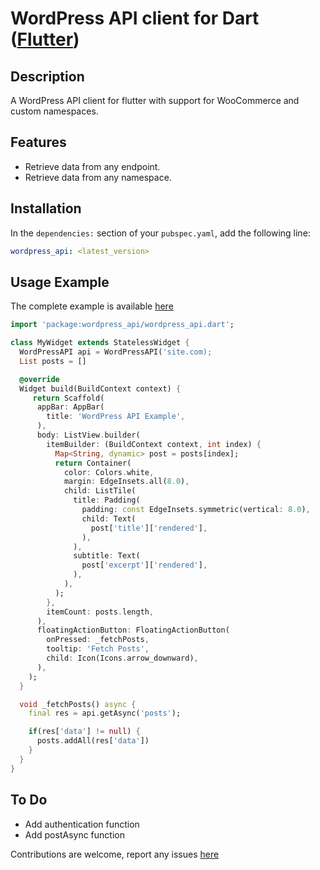# WordPress API client for Dart ([Flutter](http://flutter.io))

## Description

A WordPress API client for flutter with support for WooCommerce and custom namespaces.

## Features

- Retrieve data from any endpoint.
- Retrieve data from any namespace.

## Installation

In the `dependencies:` section of your `pubspec.yaml`, add the following line:

```yaml
wordpress_api: <latest_version>
```

## Usage Example

The complete example is available [here](https://github.com/dhmgroup/dart-wp/tree/master/example)

```dart
import 'package:wordpress_api/wordpress_api.dart';

class MyWidget extends StatelessWidget {
  WordPressAPI api = WordPressAPI('site.com);
  List posts = []

  @override
  Widget build(BuildContext context) {
     return Scaffold(
      appBar: AppBar(
        title: 'WordPress API Example',
      ),
      body: ListView.builder(
        itemBuilder: (BuildContext context, int index) {
          Map<String, dynamic> post = posts[index];
          return Container(
            color: Colors.white,
            margin: EdgeInsets.all(8.0),
            child: ListTile(
              title: Padding(
                padding: const EdgeInsets.symmetric(vertical: 8.0),
                child: Text(
                  post['title']['rendered'],
                ),
              ),
              subtitle: Text(
                post['excerpt']['rendered'],
              ),
            ),
          );
        },
        itemCount: posts.length,
      ),
      floatingActionButton: FloatingActionButton(
        onPressed: _fetchPosts,
        tooltip: 'Fetch Posts',
        child: Icon(Icons.arrow_downward),
      ),
    );
  }

  void _fetchPosts() async {
    final res = api.getAsync('posts');

    if(res['data'] != null) {
      posts.addAll(res['data'])
    }
  }
}
```

## To Do

- Add authentication function
- Add postAsync function

Contributions are welcome, report any issues [here](https://github.com/dhmgroup/dart-wp/issues)
